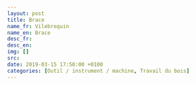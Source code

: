 ```yaml
---
layout: post
title: Brace
name_fr: Vilebrequin
name_en: Brace
desc_fr: 
desc_en: 
img: []
src: 
date: 2019-03-15 17:58:00 +0100
categories: [Outil / instrument / machine, Travail du bois]
---
```

